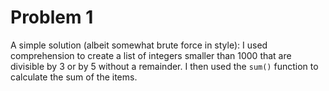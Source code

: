 # Problem 1
A simple solution (albeit somewhat brute force in style): I used comprehension to create a list of integers smaller than 1000 that are divisible by 3 or by 5 without a remainder. I then used the ```sum()``` function to calculate the sum of the items.
